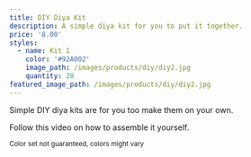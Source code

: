 ```yaml
---
title: DIY Diya Kit
description: A simple diya kit for you to put it together.
price: '8.00'
styles:
  - name: Kit 1
    color: '#92A002'
    image_path: /images/products/diy/diy2.jpg
    quantity: 28
featured_image_path: /images/products/diy/diy2.jpg
---
```


Simple DIY diya kits are for you too make them on your own.

Follow this video on how to assemble it yourself. 


<small>Color set not guaranteed, colors might vary</small>
